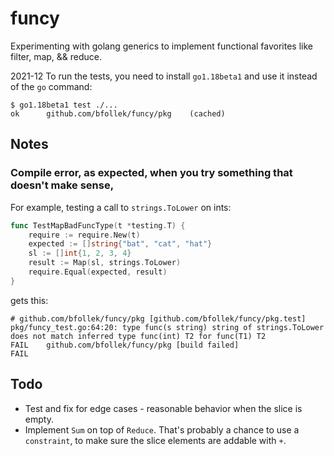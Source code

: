 # funcy

Experimenting with golang generics to implement functional favorites like filter, map, &amp;&amp; reduce. 

2021-12 To run the tests, you need to install `go1.18beta1` and use it instead of the `go` command:

```
$ go1.18beta1 test ./...
ok  	github.com/bfollek/funcy/pkg	(cached)
```

## Notes

### Compile error, as expected, when you try something that doesn't make sense, 

For example, testing a call to `strings.ToLower` on ints:

```go
func TestMapBadFuncType(t *testing.T) {
	require := require.New(t)
	expected := []string{"bat", "cat", "hat"}
 	sl := []int{1, 2, 3, 4}
 	result := Map(sl, strings.ToLower)
 	require.Equal(expected, result)
}
```

gets this:

```
# github.com/bfollek/funcy/pkg [github.com/bfollek/funcy/pkg.test]
pkg/funcy_test.go:64:20: type func(s string) string of strings.ToLower does not match inferred type func(int) T2 for func(T1) T2
FAIL	github.com/bfollek/funcy/pkg [build failed]
FAIL
```

## Todo

* Test and fix for edge cases - reasonable behavior when the slice is empty.
* Implement `Sum` on top of `Reduce`. That's probably a chance to use a `constraint`, to make sure the slice elements are addable with `+`.



